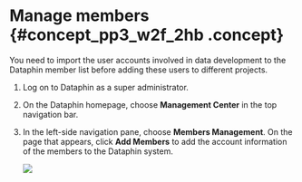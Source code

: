 # Manage members {#concept_pp3_w2f_2hb .concept}

You need to import the user accounts involved in data development to the Dataphin member list before adding these users to different projects.

1.  Log on to Dataphin as a super administrator.
2.  On the Dataphin homepage, choose **Management Center** in the top navigation bar.
3.  In the left-side navigation pane, choose **Members Management**. On the page that appears, click **Add Members** to add the account information of the members to the Dataphin system.

    ![](http://static-aliyun-doc.oss-cn-hangzhou.aliyuncs.com/assets/img/148040/156135806541372_en-US.png)


